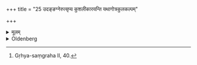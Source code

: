 +++
title = "25 उदङ्ङग्नेरुत्सृप्य कुशलीकारयन्ति यथागोत्रकुलकल्पम्"

+++

<details><summary>मूलम्</summary>

उदङ्ङग्नेरुत्सृप्य कुशलीकारयन्ति यथागोत्रकुलकल्पम् २५
</details>

<details><summary>Oldenberg</summary>

25. [^8]  Walking away from the fire in a northerly direction they have the arrangement of (the boy's) hair made according to the custom of his Gotra and of his family.


[^8]:  Gṛhya-saṃgraha II, 40.
</details>
